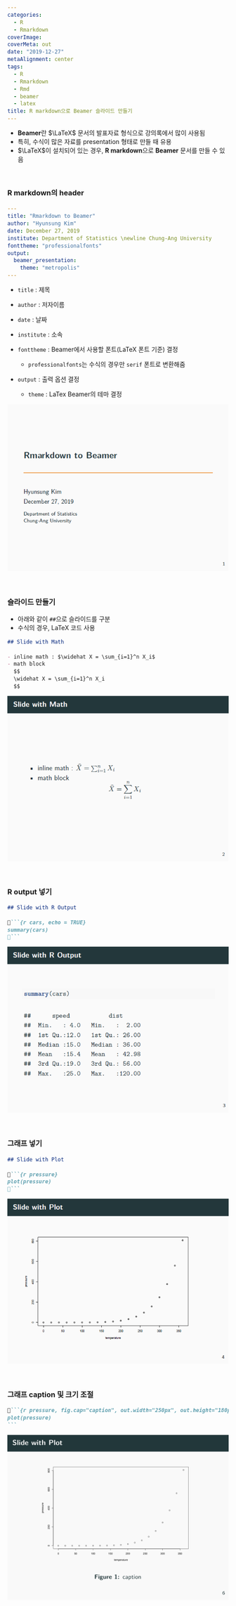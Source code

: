 ```yaml
---
categories:
  - R
  - Rmarkdown
coverImage: 
coverMeta: out
date: "2019-12-27"
metaAlignment: center
tags:
  - R
  - Rmarkdown
  - Rmd
  - beamer
  - latex
title: R markdown으로 Beamer 슬라이드 만들기
---
```




- **Beamer**란 $\LaTeX$ 문서의 발표자료 형식으로 강의록에서 많이 사용됨
- 특히, 수식이 많은 자료를 presentation 형태로 만들 때 유용
- $\LaTeX$이 설치되어 있는 경우, **R markdown**으로 **Beamer** 문서를 만들 수 있음

<br>

### R markdown의 header

```yaml
---
title: "Rmarkdown to Beamer"
author: "Hyunsung Kim"
date: December 27, 2019
institute: Department of Statistics \newline Chung-Ang University
fonttheme: "professionalfonts"
output:
  beamer_presentation:
    theme: "metropolis"
---
```

- `title` : 제목
- `author` : 저자이름
- `date` : 날짜
- `institute` : 소속
- `fonttheme` : Beamer에서 사용할 폰트(LaTeX 폰트 기준) 결정
    - `professionalfonts`는 수식의 경우만 `serif` 폰트로 변환해줌

- `output` : 출력 옵션 결정
  - `theme` : LaTex Beamer의 테마 결정

![](https://github.com/statKim/TIL/blob/master/R/images/rmd_beamer1.png?raw=true)

<br>

### 슬라이드 만들기

- 아래와 같이 `##`으로 슬라이드를 구분
- 수식의 경우, LaTeX 코드 사용

```markdown
## Slide with Math

- inline math : $\widehat X = \sum_{i=1}^n X_i$
- math block
  $$
  \widehat X = \sum_{i=1}^n X_i
  $$
```

![](https://github.com/statKim/TIL/blob/master/R/images/rmd_beamer2.png?raw=true)

<br>

### R output 넣기

```markdown
## Slide with R Output

```{r cars, echo = TRUE}
summary(cars)
```
```

![](https://github.com/statKim/TIL/blob/master/R/images/rmd_beamer3.png?raw=true)

<br>

### 그래프 넣기

```markdown
## Slide with Plot

```{r pressure}
plot(pressure)
```
```

![](https://github.com/statKim/TIL/blob/master/R/images/rmd_beamer4.png?raw=true)

<br>

### 그래프 caption 및 크기 조절
```markdown
```{r pressure, fig.cap="caption", out.width="250px", out.height="180px"}
plot(pressure)
​```
```

![](https://github.com/statKim/TIL/blob/master/R/images/rmd_beamer5.png?raw=true)

